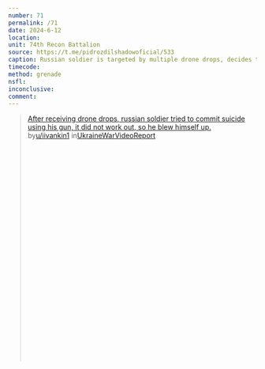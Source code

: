 ```yaml
---
number: 71
permalink: /71
date: 2024-6-12
location: 
unit: 74th Recon Battalion
source: https://t.me/pidrozdilshadowoficial/533
caption: Russian soldier is targeted by multiple drone drops, decides to shoot himself but rifle fails, then uses grenade
timecode: 
method: grenade
nsfl: 
inconclusive: 
comment: 
---
```

<blockquote class="reddit-embed-bq" style="height:500px" data-embed-height="566"><a href="https://www.reddit.com/r/UkraineWarVideoReport/comments/1de22mv/after_receiving_drone_drops_russian_soldier_tried/">After receiving drone drops, russian soldier tried to commit suicide using his gun, it did not work out, so he blew himself up.</a><br> by<a href="https://www.reddit.com/user/iivankin1/">u/iivankin1</a> in<a href="https://www.reddit.com/r/UkraineWarVideoReport/">UkraineWarVideoReport</a></blockquote><script async="" src="https://embed.reddit.com/widgets.js" charset="UTF-8"></script>